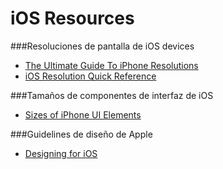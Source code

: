 #  iOS Resources

###Resoluciones de pantalla de iOS devices

- [The Ultimate Guide To iPhone Resolutions](http://www.paintcodeapp.com/news/ultimate-guide-to-iphone-resolutions)
- [iOS Resolution Quick Reference](http://www.iosres.com/)

###Tamaños de componentes de interfaz de iOS

- [Sizes of iPhone UI Elements](http://www.idev101.com/code/User_Interface/sizes.html)

###Guidelines de diseño de Apple

- [Designing for iOS](https://developer.apple.com/library/ios/documentation/UserExperience/Conceptual/MobileHIG/)





